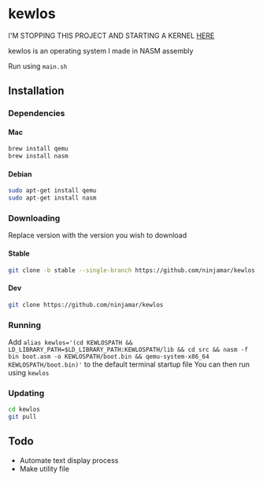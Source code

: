 # kewlos
I'M STOPPING THIS PROJECT AND STARTING A KERNEL [HERE](https://github.com/ninjamar/nmk)

kewlos is an operating system I made in NASM assembly

Run using `main.sh`

## Installation
### Dependencies
#### Mac
```bash
brew install qemu
brew install nasm
```
#### Debian
```bash
sudo apt-get install qemu
sudo apt-get install nasm
```
### Downloading
Replace version with the version you wish to download

#### Stable
```bash
git clone -b stable --single-branch https://github.com/ninjamar/kewlos
```
#### Dev
```bash
git clone https://github.com/ninjamar/kewlos 
```
### Running
Add `alias kewlos='(cd KEWLOSPATH && LD_LIBRARY_PATH=$LD_LIBRARY_PATH:KEWLOSPATH/lib && cd src && nasm -f bin boot.asm -o KEWLOSPATH/boot.bin && qemu-system-x86_64 KEWLOSPATH/boot.bin)'` to the default terminal startup file
You can then run using `kewlos`

### Updating
```bash
cd kewlos
git pull
```

## Todo
- Automate text display process
- Make utility file

